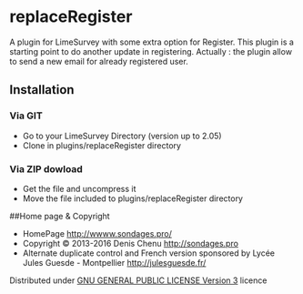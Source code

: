 replaceRegister
==================

A plugin for LimeSurvey with some extra option for Register. This plugin is a starting point to do another update in registering. Actually : the plugin allow to send a new email for already registered user.

## Installation

### Via GIT
- Go to your LimeSurvey Directory (version up to 2.05)
- Clone in plugins/replaceRegister directory

### Via ZIP dowload
- Get the file and uncompress it
- Move the file included to plugins/replaceRegister directory

##Home page & Copyright
- HomePage <http://wwww.sondages.pro/>
- Copyright © 2013-2016 Denis Chenu <http://sondages.pro>
- Alternate duplicate control and French version sponsored by Lycée Jules Guesde - Montpellier <http://julesguesde.fr/>

Distributed under [GNU GENERAL PUBLIC LICENSE Version 3](http://www.gnu.org/licenses/gpl.txt) licence
